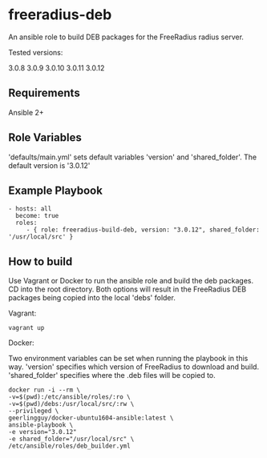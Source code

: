 freeradius-deb
==============

An ansible role to build DEB packages for the FreeRadius radius server.

Tested versions:

3.0.8
3.0.9
3.0.10
3.0.11
3.0.12

Requirements
------------

Ansible 2+

Role Variables
--------------

'defaults/main.yml' sets default variables 'version' and 'shared_folder'. The default version is '3.0.12'

Example Playbook
----------------

    - hosts: all
      become: true
      roles:
         - { role: freeradius-build-deb, version: "3.0.12", shared_folder: '/usr/local/src' }

How to build
------------

Use Vagrant or Docker to run the ansible role and build the deb packages. CD into the root directory. Both options will result in the FreeRadius DEB packages being copied into the local 'debs' folder.

Vagrant:

```
vagrant up
```

Docker:

Two environment variables can be set when running the playbook in this way.
'version' specifies which version of FreeRadius to download and build.
'shared_folder' specifies where the .deb files will be copied to.

```
docker run -i --rm \
-v=$(pwd):/etc/ansible/roles/:ro \
-v=$(pwd)/debs:/usr/local/src/:rw \
--privileged \
geerlingguy/docker-ubuntu1604-ansible:latest \
ansible-playbook \
-e version="3.0.12"  
-e shared_folder="/usr/local/src" \
/etc/ansible/roles/deb_builder.yml
```
